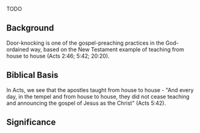 TODO

## Background

Door-knocking is one of the gospel-preaching practices in the God-ordained way, based on the New Testament example of teaching from house to house (Acts 2:46; 5:42; 20:20).

## Biblical Basis

In Acts, we see that the apostles taught from house to house - "And every day, in the tempel and from house to house, they did not cease teaching and announcing the gospel of Jesus as the Christ" (Acts 5:42).

## Significance


